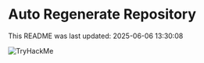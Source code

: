# Auto Regenerate Repository

This README was last updated: 2025-06-06 13:30:08

 ![TryHackMe](https://tryhackme.com/badge/533634)